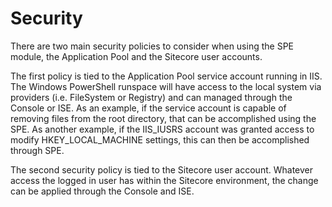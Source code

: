 # Security

There are two main security policies to consider when using the SPE module, the Application Pool and the Sitecore user accounts.

The first policy is tied to the Application Pool service account running in IIS. The Windows PowerShell runspace will have access to the local system via providers (i.e. FileSystem or Registry) and  can managed through the Console or ISE. As an example, if the service account is capable of removing files from the root directory, that can be accomplished using the SPE. As another example, if the IIS_IUSRS account was granted access to modify HKEY_LOCAL_MACHINE settings, this can then be accomplished through SPE.

The second security policy is tied to the Sitecore user account. Whatever access the logged in user has within the Sitecore environment, the change can be applied through the Console and ISE.